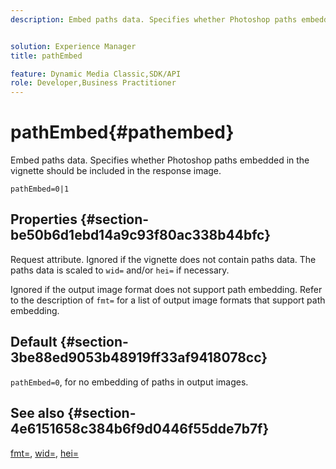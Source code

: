 ```yaml
---
description: Embed paths data. Specifies whether Photoshop paths embedded in the vignette should be included in the response image.


solution: Experience Manager
title: pathEmbed

feature: Dynamic Media Classic,SDK/API
role: Developer,Business Practitioner
---
```


# pathEmbed{#pathembed}

Embed paths data. Specifies whether Photoshop paths embedded in the vignette should be included in the response image.

 `pathEmbed=0|1`

## Properties {#section-be50b6d1ebd14a9c93f80ac338b44bfc}

Request attribute. Ignored if the vignette does not contain paths data. The paths data is scaled to `wid=` and/or `hei=` if necessary.

Ignored if the output image format does not support path embedding. Refer to the description of `fmt=` for a list of output image formats that support path embedding.

## Default {#section-3be88ed9053b48919ff33af9418078cc}

`pathEmbed=0`, for no embedding of paths in output images.

## See also {#section-4e6151658c384b6f9d0446f55dde7b7f}

[fmt=](../../../../../ir-api/http-protocol/image-rendering-api-ref/c-ir-http-protocol-ref/c-ir-http-protocol-command-reference/r-ir-fmt.md#reference-4c743f67d56b47c5b774fcc900ff758c), [wid=](../../../../../ir-api/http-protocol/image-rendering-api-ref/c-ir-http-protocol-ref/c-ir-http-protocol-command-reference/r-ir-wid.md#reference-b7e691b0624941168c94b2749ae233ec), [hei=](../../../../../ir-api/http-protocol/image-rendering-api-ref/c-ir-http-protocol-ref/c-ir-http-protocol-command-reference/r-ir-hei.md#reference-1c08f60365a94417a39867c09cac5478) 
